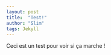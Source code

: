 ```yaml
---
layout: post
title:  "Test!"
author: "Slim"
tags: Jekyll
---
```


Ceci est un test pour voir si ça marche !